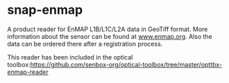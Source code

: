 # snap-enmap
A product reader for EnMAP L1B/L1C/L2A data in GeoTiff format.
More information about the sensor can be found at www.enmap.org. Also the data can be ordered there 
after a registration process.

This reader has been included in the optical toolbox:https://github.com/senbox-org/optical-toolbox/tree/master/opttbx-enmap-reader
